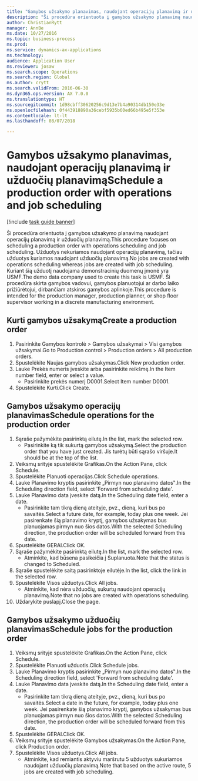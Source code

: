 ```yaml
--- 
title: "Gamybos užsakymo planavimas, naudojant operacijų planavimą ir užduočių planavimą"
description: "Ši procedūra orientuota į gamybos užsakymo planavimą naudojant operacijų planavimą ir užduočių planavimą."
author: ChristianRytt
manager: AnnBe
ms.date: 10/27/2016
ms.topic: business-process
ms.prod: 
ms.service: dynamics-ax-applications
ms.technology: 
audience: Application User
ms.reviewer: josaw
ms.search.scope: Operations
ms.search.region: Global
ms.author: crytt
ms.search.validFrom: 2016-06-30
ms.dyn365.ops.version: AX 7.0.0
ms.translationtype: HT
ms.sourcegitcommit: 1d98cbff30620256c9d13e7b4a90314db150e33e
ms.openlocfilehash: 0f443918890a36cebf5935b60ed66b495e5f353e
ms.contentlocale: lt-lt
ms.lasthandoff: 08/07/2018

---
```

# <a name="schedule-a-production-order-with-operations-and-job-scheduling"></a><span data-ttu-id="0637a-103">Gamybos užsakymo planavimas, naudojant operacijų planavimą ir užduočių planavimą</span><span class="sxs-lookup"><span data-stu-id="0637a-103">Schedule a production order with operations and job scheduling</span></span>

[!include [task guide banner](../../includes/task-guide-banner.md)]

<span data-ttu-id="0637a-104">Ši procedūra orientuota į gamybos užsakymo planavimą naudojant operacijų planavimą ir užduočių planavimą.</span><span class="sxs-lookup"><span data-stu-id="0637a-104">This procedure focuses on scheduling a production order with operations scheduling and job scheduling.</span></span> <span data-ttu-id="0637a-105">Užduotys nekuriamos naudojant operacijų planavimą, tačiau užduotys kuriamos naudojant užduočių planavimą.</span><span class="sxs-lookup"><span data-stu-id="0637a-105">No jobs are created with operations scheduling whereas jobs are created with job scheduling.</span></span> <span data-ttu-id="0637a-106">Kuriant šią užduotį naudojama demonstracinių duomenų įmonė yra USMF.</span><span class="sxs-lookup"><span data-stu-id="0637a-106">The demo data company used to create this task is USMF.</span></span> <span data-ttu-id="0637a-107">Ši procedūra skirta gamybos vadovui, gamybos planuotojui ar darbo laiko prižiūrėtojui, dirbančiam atskiros gamybos aplinkoje.</span><span class="sxs-lookup"><span data-stu-id="0637a-107">This procedure is intended for the production manager, production planner, or shop floor supervisor working in a discrete manufacturing environment.</span></span>


## <a name="create-a-production-order"></a><span data-ttu-id="0637a-108">Kurti gamybos užsakymą</span><span class="sxs-lookup"><span data-stu-id="0637a-108">Create a production order</span></span>
1. <span data-ttu-id="0637a-109">Pasirinkite Gamybos kontrolė > Gamybos užsakymai > Visi gamybos užsakymai.</span><span class="sxs-lookup"><span data-stu-id="0637a-109">Go to Production control > Production orders > All production orders.</span></span>
2. <span data-ttu-id="0637a-110">Spustelėkite Naujas gamybos užsakymas.</span><span class="sxs-lookup"><span data-stu-id="0637a-110">Click New production order.</span></span>
3. <span data-ttu-id="0637a-111">Lauke Prekės numeris įveskite arba pasirinkite reikšmę.</span><span class="sxs-lookup"><span data-stu-id="0637a-111">In the Item number field, enter or select a value.</span></span>
    * <span data-ttu-id="0637a-112">Pasirinkite prekės numerį D0001.</span><span class="sxs-lookup"><span data-stu-id="0637a-112">Select Item number D0001.</span></span>  
4. <span data-ttu-id="0637a-113">Spustelėkite Kurti.</span><span class="sxs-lookup"><span data-stu-id="0637a-113">Click Create.</span></span>

## <a name="schedule-operations-for-the-production-order"></a><span data-ttu-id="0637a-114">Gamybos užsakymo operacijų planavimas</span><span class="sxs-lookup"><span data-stu-id="0637a-114">Schedule operations for the production order</span></span>
1. <span data-ttu-id="0637a-115">Sąraše pažymėkite pasirinktą eilutę.</span><span class="sxs-lookup"><span data-stu-id="0637a-115">In the list, mark the selected row.</span></span>
    * <span data-ttu-id="0637a-116">Pasirinkite ką tik sukurtą gamybos užsakymą.</span><span class="sxs-lookup"><span data-stu-id="0637a-116">Select the production order that you have just created.</span></span> <span data-ttu-id="0637a-117">Jis turėtų būti sąrašo viršuje.</span><span class="sxs-lookup"><span data-stu-id="0637a-117">It should be at the top of the list.</span></span>      
2. <span data-ttu-id="0637a-118">Veiksmų srityje spustelėkite Grafikas.</span><span class="sxs-lookup"><span data-stu-id="0637a-118">On the Action Pane, click Schedule.</span></span>
3. <span data-ttu-id="0637a-119">Spustelėkite Planuoti operacijas.</span><span class="sxs-lookup"><span data-stu-id="0637a-119">Click Schedule operations.</span></span>
4. <span data-ttu-id="0637a-120">Lauke Planavimo kryptis pasirinkite „Pirmyn nuo planavimo datos‟.</span><span class="sxs-lookup"><span data-stu-id="0637a-120">In the Scheduling direction field, select 'Forward from scheduling date'.</span></span>
5. <span data-ttu-id="0637a-121">Lauke Planavimo data įveskite datą.</span><span class="sxs-lookup"><span data-stu-id="0637a-121">In the Scheduling date field, enter a date.</span></span>
    * <span data-ttu-id="0637a-122">Pasirinkite tam tikrą dieną ateityje, pvz., dieną, kuri bus po savaitės.</span><span class="sxs-lookup"><span data-stu-id="0637a-122">Select a future date, for example, today plus one week.</span></span> <span data-ttu-id="0637a-123">Jei pasirenkate šią planavimo kryptį, gamybos užsakymas bus planuojamas pirmyn nuo šios datos.</span><span class="sxs-lookup"><span data-stu-id="0637a-123">With the selected Scheduling direction, the production order will be scheduled forward from this date.</span></span>  
6. <span data-ttu-id="0637a-124">Spustelėkite GERAI.</span><span class="sxs-lookup"><span data-stu-id="0637a-124">Click OK.</span></span>
7. <span data-ttu-id="0637a-125">Sąraše pažymėkite pasirinktą eilutę.</span><span class="sxs-lookup"><span data-stu-id="0637a-125">In the list, mark the selected row.</span></span>
    * <span data-ttu-id="0637a-126">Atminkite, kad būsena pasikeičia į Suplanuota.</span><span class="sxs-lookup"><span data-stu-id="0637a-126">Note that the status is changed to Scheduled.</span></span>  
8. <span data-ttu-id="0637a-127">Sąraše spustelėkite saitą pasirinktoje eilutėje.</span><span class="sxs-lookup"><span data-stu-id="0637a-127">In the list, click the link in the selected row.</span></span>
9. <span data-ttu-id="0637a-128">Spustelėkite Visos užduotys.</span><span class="sxs-lookup"><span data-stu-id="0637a-128">Click All jobs.</span></span>
    * <span data-ttu-id="0637a-129">Atminkite, kad nėra užduočių, sukurtų naudojant operacijų planavimą.</span><span class="sxs-lookup"><span data-stu-id="0637a-129">Note that no jobs are created with operations scheduling.</span></span>  
10. <span data-ttu-id="0637a-130">Uždarykite puslapį.</span><span class="sxs-lookup"><span data-stu-id="0637a-130">Close the page.</span></span>

## <a name="schedule-jobs-for-the-production-order"></a><span data-ttu-id="0637a-131">Gamybos užsakymo užduočių planavimas</span><span class="sxs-lookup"><span data-stu-id="0637a-131">Schedule jobs for the production order</span></span>
1. <span data-ttu-id="0637a-132">Veiksmų srityje spustelėkite Grafikas.</span><span class="sxs-lookup"><span data-stu-id="0637a-132">On the Action Pane, click Schedule.</span></span>
2. <span data-ttu-id="0637a-133">Spustelėkite Planuoti užduotis.</span><span class="sxs-lookup"><span data-stu-id="0637a-133">Click Schedule jobs.</span></span>
3. <span data-ttu-id="0637a-134">Lauke Planavimo kryptis pasirinkite „Pirmyn nuo planavimo datos‟.</span><span class="sxs-lookup"><span data-stu-id="0637a-134">In the Scheduling direction field, select 'Forward from scheduling date'.</span></span>
4. <span data-ttu-id="0637a-135">Lauke Planavimo data įveskite datą.</span><span class="sxs-lookup"><span data-stu-id="0637a-135">In the Scheduling date field, enter a date.</span></span>
    * <span data-ttu-id="0637a-136">Pasirinkite tam tikrą dieną ateityje, pvz., dieną, kuri bus po savaitės.</span><span class="sxs-lookup"><span data-stu-id="0637a-136">Select a date in the future, for example, today plus one week.</span></span> <span data-ttu-id="0637a-137">Jei pasirenkate šią planavimo kryptį, gamybos užsakymas bus planuojamas pirmyn nuo šios datos.</span><span class="sxs-lookup"><span data-stu-id="0637a-137">With the selected Scheduling direction, the production order will be scheduled forward from this date.</span></span>  
5. <span data-ttu-id="0637a-138">Spustelėkite GERAI.</span><span class="sxs-lookup"><span data-stu-id="0637a-138">Click OK.</span></span>
6. <span data-ttu-id="0637a-139">Veiksmų srityje spustelėkite Gamybos užsakymas.</span><span class="sxs-lookup"><span data-stu-id="0637a-139">On the Action Pane, click Production order.</span></span>
7. <span data-ttu-id="0637a-140">Spustelėkite Visos užduotys.</span><span class="sxs-lookup"><span data-stu-id="0637a-140">Click All jobs.</span></span>
    * <span data-ttu-id="0637a-141">Atminkite, kad remiantis aktyviu maršrutu 5 užduotys sukuriamos naudojant užduočių planavimą.</span><span class="sxs-lookup"><span data-stu-id="0637a-141">Note that based on the active route, 5 jobs are created with job scheduling.</span></span>  


